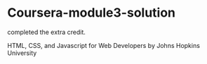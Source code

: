# Coursera-module3-solution
completed the extra credit.

HTML, CSS, and Javascript for Web Developers
by Johns Hopkins University
